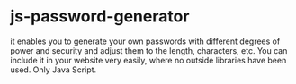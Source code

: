 # js-password-generator
it enables you to generate your own passwords with different degrees of power and security and adjust them to the length, characters, etc. You can include it in your website very easily, where no outside libraries have been used. Only Java Script.
